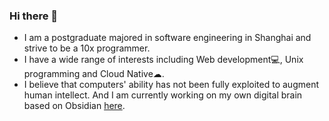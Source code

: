 ### Hi there 👋

- I am a postgraduate majored in software engineering in Shanghai and strive to be a 10x programmer.
- I have a wide range of interests including Web development💻, Unix programming and Cloud Native☁.
- I believe that computers' ability has not been fully exploited to augment human intellect. And I am currently working on my own digital brain based on Obsidian [here](https://github.com/luc99hen/Obsidian_Lucki).


<!--
**luc99hen/luc99hen** is a ✨ _special_ ✨ repository because its `README.md` (this file) appears on your GitHub profile.

Here are some ideas to get you started:

- 🔭 I’m currently working on ...
- 🌱 I’m currently learning ...
- 👯 I’m looking to collaborate on ...
- 🤔 I’m looking for help with ...
- 💬 Ask me about ...
- 📫 How to reach me: ...
- 😄 Pronouns: ...
- ⚡ Fun fact: ...
-->
